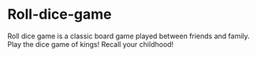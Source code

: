 # Roll-dice-game
Roll dice game is a classic board game played between friends and family. Play the dice game of kings! Recall your childhood!

